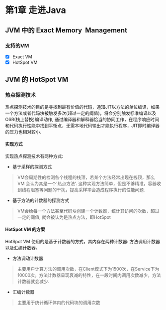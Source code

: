 # 第1章 走进Java

<a name="d7488b25"></a>
## JVM 中的 Exact Memory  Management

<a name="9a55805b"></a>
### 支持的VM

- [x] Exact VM
- [x] HotSpot VM

<a name="e653d84f"></a>
## JVM 的 HotSpot VM

<a name="71486887"></a>
### 热点探测技术

热点探测技术的目的是寻找到最有价值的代码，通知JIT以方法的单位编译，如果一个方法或者代码块被触发多次(超过一定的阈值)，将会分别触发标准编译以及OSR(栈上替换)编译动作, 通过编译器和解释器恰当的协同工作，在程序响应时间和代码执行性能中找到平衡点，无需本地代码输出才能执行程序，JIT即时编译器的压力也相对较小.

<a name="3e910049"></a>
#### 实现方式

实现热点探测技术有两种方式:

- 基于采样的探测方式

> VM会周期性的检测各个线程的栈顶，若某个方法经常出现在栈顶，那么VM 会认为其是一个'热点方法'. 这种实现方法简单，但是不够精准，容器收到线程阻塞等问题的干扰，提高采样率会造成程序执行的性能问题.


- 基于方法的计数器的探测方式

> VM会给每一个方法甚至代码块创建一个计数器，统计其访问的次数，超过一定的阈值, 就会被认为是热点方法，即HotSpot


<a name="277cc722"></a>
#### HotSpot VM 的方案

HotSpot VM 使用的是基于计数器的方式，其内存在两种计数器: 方法调用计数器以及汇编计数器。

- 方法调动计数器
> 主要用户计算方法的调用次数，在Client模式下为1500次，在Service下为10000次。方法计数器呈现衰减的特性，在一段时间内调用次数减少，方法计数器就会减少.

- 汇编计数器
> 主要用于统计循环体内的代码块的调用次数

